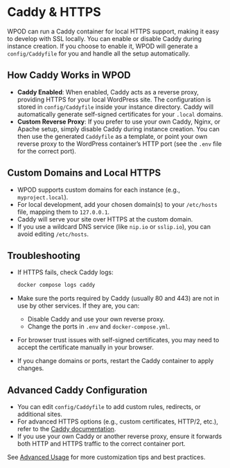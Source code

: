 # Caddy & HTTPS

WPOD can run a Caddy container for local HTTPS support, making it easy to develop with SSL locally. You can enable or disable Caddy during instance creation. If you choose to enable it, WPOD will generate a `config/Caddyfile` for you and handle all the setup automatically.

## How Caddy Works in WPOD

- **Caddy Enabled**: When enabled, Caddy acts as a reverse proxy, providing HTTPS for your local WordPress site. The configuration is stored in `config/Caddyfile` inside your instance directory. Caddy will automatically generate self-signed certificates for your `.local` domains.
- **Custom Reverse Proxy**: If you prefer to use your own Caddy, Nginx, or Apache setup, simply disable Caddy during instance creation. You can then use the generated `Caddyfile` as a template, or point your own reverse proxy to the WordPress container’s HTTP port (see the `.env` file for the correct port).

## Custom Domains and Local HTTPS

- WPOD supports custom domains for each instance (e.g., `myproject.local`).
- For local development, add your chosen domain(s) to your `/etc/hosts` file, mapping them to `127.0.0.1`.
- Caddy will serve your site over HTTPS at the custom domain.
- If you use a wildcard DNS service (like `nip.io` or `sslip.io`), you can avoid editing `/etc/hosts`.

## Troubleshooting

- If HTTPS fails, check Caddy logs:

  ```sh
  docker compose logs caddy
  ```

- Make sure the ports required by Caddy (usually 80 and 443) are not in use by other services. If they are, you can:
  - Disable Caddy and use your own reverse proxy.
  - Change the ports in `.env` and `docker-compose.yml`.
- For browser trust issues with self-signed certificates, you may need to accept the certificate manually in your browser.
- If you change domains or ports, restart the Caddy container to apply changes.

## Advanced Caddy Configuration

- You can edit `config/Caddyfile` to add custom rules, redirects, or additional sites.
- For advanced HTTPS options (e.g., custom certificates, HTTP/2, etc.), refer to the [Caddy documentation](https://caddyserver.com/docs/).
- If you use your own Caddy or another reverse proxy, ensure it forwards both HTTP and HTTPS traffic to the correct container port.

See [Advanced Usage](./advanced.md) for more customization tips and best practices.

